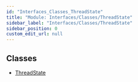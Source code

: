 ```yaml
---
id: "Interfaces_Classes_ThreadState"
title: "Module: Interfaces/Classes/ThreadState"
sidebar_label: "Interfaces/Classes/ThreadState"
sidebar_position: 0
custom_edit_url: null
---
```


## Classes

- [ThreadState](../classes/Interfaces_Classes_ThreadState.ThreadState.md)
